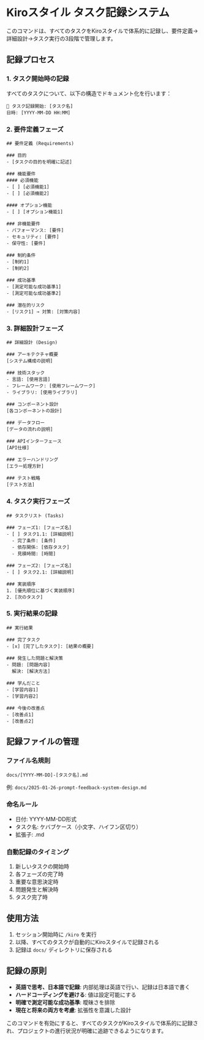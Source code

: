 # Kiroスタイル タスク記録システム

このコマンドは、すべてのタスクをKiroスタイルで体系的に記録し、要件定義→詳細設計→タスク実行の3段階で管理します。

## 記録プロセス

### 1. タスク開始時の記録
すべてのタスクについて、以下の構造でドキュメント化を行います：

```
📝 タスク記録開始: [タスク名]
日時: [YYYY-MM-DD HH:MM]
```

### 2. 要件定義フェーズ
```
## 要件定義 (Requirements)

### 目的
- [タスクの目的を明確に記述]

### 機能要件
#### 必須機能
- [ ] [必須機能1]
- [ ] [必須機能2]

#### オプション機能
- [ ] [オプション機能1]

### 非機能要件
- パフォーマンス: [要件]
- セキュリティ: [要件]
- 保守性: [要件]

### 制約条件
- [制約1]
- [制約2]

### 成功基準
- [測定可能な成功基準1]
- [測定可能な成功基準2]

### 潜在的リスク
- [リスク1] → 対策: [対策内容]
```

### 3. 詳細設計フェーズ
```
## 詳細設計 (Design)

### アーキテクチャ概要
[システム構成の説明]

### 技術スタック
- 言語: [使用言語]
- フレームワーク: [使用フレームワーク]
- ライブラリ: [使用ライブラリ]

### コンポーネント設計
[各コンポーネントの設計]

### データフロー
[データの流れの説明]

### APIインターフェース
[API仕様]

### エラーハンドリング
[エラー処理方針]

### テスト戦略
[テスト方法]
```

### 4. タスク実行フェーズ
```
## タスクリスト (Tasks)

### フェーズ1: [フェーズ名]
- [ ] タスク1.1: [詳細説明]
  - 完了条件: [条件]
  - 依存関係: [依存タスク]
  - 見積時間: [時間]

### フェーズ2: [フェーズ名]
- [ ] タスク2.1: [詳細説明]

### 実装順序
1. [優先順位に基づく実装順序]
2. [次のタスク]
```

### 5. 実行結果の記録
```
## 実行結果

### 完了タスク
- [x] [完了したタスク]: [結果の概要]

### 発生した問題と解決策
- 問題: [問題内容]
  解決: [解決方法]

### 学んだこと
- [学習内容1]
- [学習内容2]

### 今後の改善点
- [改善点1]
- [改善点2]
```

## 記録ファイルの管理

### ファイル名規則
`docs/[YYYY-MM-DD]-[タスク名].md`

例: `docs/2025-01-26-prompt-feedback-system-design.md`

### 命名ルール
- 日付: YYYY-MM-DD形式
- タスク名: ケバブケース（小文字、ハイフン区切り）
- 拡張子: .md

### 自動記録のタイミング
1. 新しいタスクの開始時
2. 各フェーズの完了時
3. 重要な意思決定時
4. 問題発生と解決時
5. タスク完了時

## 使用方法

1. セッション開始時に `/kiro` を実行
2. 以降、すべてのタスクが自動的にKiroスタイルで記録される
3. 記録は `docs/` ディレクトリに保存される

## 記録の原則

- **英語で思考、日本語で記録**: 内部処理は英語で行い、記録は日本語で書く
- **ハードコーディングを避ける**: 値は設定可能にする
- **明確で測定可能な成功基準**: 曖昧さを排除
- **現在と将来の両方を考慮**: 拡張性を意識した設計

このコマンドを有効にすると、すべてのタスクがKiroスタイルで体系的に記録され、プロジェクトの進行状況が明確に追跡できるようになります。